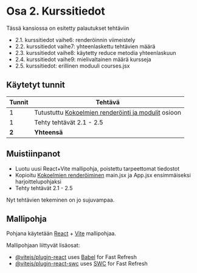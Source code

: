 # Osa 2. Kurssitiedot

Tässä kansiossa on esitetty palautukset tehtäviin
- 2.1. kurssitiedot vaihe6: renderöinnin viimeistely
- 2.2. kurssitiedot vaihe7: yhteenlaskettu tehtävien määrä
- 2.3. kurssitiedot vaihe8: käytetty reduce metodia yhteenlaskuun
- 2.4. kurssitiedot vaihe9: mielivaltainen määrä kursseja
- 2.5. kurssitiedot: erillinen moduuli courses.jsx

## Käytetyt tunnit
  Tunnit | Tehtävä                 |
| ------- | ---------------------- |
| 1 | Tutustuttu [Kokoelmien renderöinti ja modulit](https://fullstackopen.com/osa2/kokoelmien_renderointi_ja_moduulit#kokoelmien-renderoiminen) osioon |
| 1 | Tehty tehtävät 2.1 - 2.5
| **2** | **Yhteensä** |

## Muistiinpanot
- Luotu uusi React+Vite mallipohja, poistettu tarpeettomat tiedostot
- Kopioitu [Kokoelmien renderöiminen](https://fullstackopen.com/osa2/kokoelmien_renderointi_ja_moduulit#kokoelmien-renderoiminen) main.jsx ja App.jsx ensimmäiseksi harjoittelupohjaksi
- Tehty tehtävät 2.1 - 2.5

Nyt tehtävien tekeminen on jo sujuvampaa. 

## Mallipohja

Pohjana käytetään [React](https://react.dev/) + [Vite](https://vite.dev/) mallipohjaa.

Mallipohjaan liittyvät lisäosat:

- [@vitejs/plugin-react](https://github.com/vitejs/vite-plugin-react/blob/main/packages/plugin-react/README.md) uses [Babel](https://babeljs.io/) for Fast Refresh
- [@vitejs/plugin-react-swc](https://github.com/vitejs/vite-plugin-react-swc) uses [SWC](https://swc.rs/) for Fast Refresh
